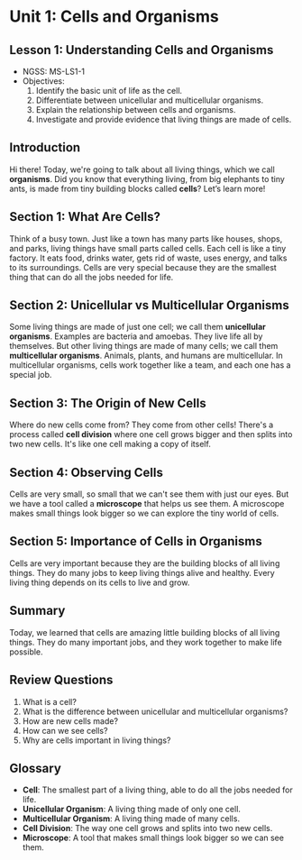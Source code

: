 # Unit 1: Cells and Organisms
## Lesson 1: Understanding Cells and Organisms

- NGSS: MS-LS1-1
- Objectives:
  1. Identify the basic unit of life as the cell.
  2. Differentiate between unicellular and multicellular organisms.
  3. Explain the relationship between cells and organisms.
  4. Investigate and provide evidence that living things are made of cells.
## Introduction
Hi there! Today, we're going to talk about all living things, which we call **organisms**. Did you know that everything living, from big elephants to tiny ants, is made from tiny building blocks called **cells**? Let’s learn more!

## Section 1: What Are Cells?
Think of a busy town. Just like a town has many parts like houses, shops, and parks, living things have small parts called cells. Each cell is like a tiny factory. It eats food, drinks water, gets rid of waste, uses energy, and talks to its surroundings. Cells are very special because they are the smallest thing that can do all the jobs needed for life.

## Section 2: Unicellular vs Multicellular Organisms
Some living things are made of just one cell; we call them **unicellular organisms**. Examples are bacteria and amoebas. They live life all by themselves. But other living things are made of many cells; we call them **multicellular organisms**. Animals, plants, and humans are multicellular. In multicellular organisms, cells work together like a team, and each one has a special job.

## Section 3: The Origin of New Cells
Where do new cells come from? They come from other cells! There's a process called **cell division** where one cell grows bigger and then splits into two new cells. It's like one cell making a copy of itself.

## Section 4: Observing Cells
Cells are very small, so small that we can't see them with just our eyes. But we have a tool called a **microscope** that helps us see them. A microscope makes small things look bigger so we can explore the tiny world of cells.

## Section 5: Importance of Cells in Organisms
Cells are very important because they are the building blocks of all living things. They do many jobs to keep living things alive and healthy. Every living thing depends on its cells to live and grow.

## Summary
Today, we learned that cells are amazing little building blocks of all living things. They do many important jobs, and they work together to make life possible.

## Review Questions
1. What is a cell?
2. What is the difference between unicellular and multicellular organisms?
3. How are new cells made?
4. How can we see cells?
5. Why are cells important in living things?

## Glossary
- **Cell**: The smallest part of a living thing, able to do all the jobs needed for life.
- **Unicellular Organism**: A living thing made of only one cell.
- **Multicellular Organism**: A living thing made of many cells.
- **Cell Division**: The way one cell grows and splits into two new cells.
- **Microscope**: A tool that makes small things look bigger so we can see them.
